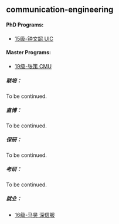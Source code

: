 ## communication-engineering

#### PhD Programs:

- [15级-钟文韶 UIC]([US]-15-zhongwenzhao)

#### Master Programs:

- [19级-张策 CMU]([US]-19-zhangce)

##### 联培：

To be continued.

##### 直博：

To be continued.

##### 保研：

To be continued.

##### 考研：

To be continued.

##### 就业：

* [16级-马昊 深信服]([CN]-16-mahao)